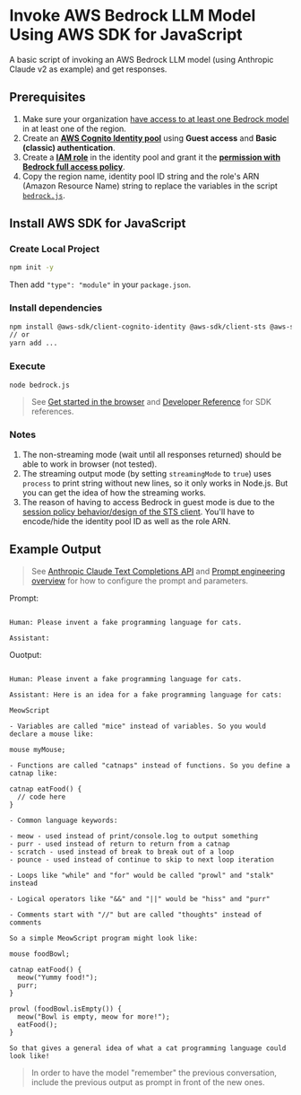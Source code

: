 # Invoke AWS Bedrock LLM Model Using AWS SDK for JavaScript

A basic script of invoking an AWS Bedrock LLM model (using Anthropic Claude v2 as example) and get responses.

## Prerequisites

1. Make sure your organization [have access to at least one Bedrock model](https://docs.aws.amazon.com/bedrock/latest/userguide/model-access.html) in at least one of the region.
2. Create an [**AWS Cognito Identity pool**](https://docs.aws.amazon.com/cognito/latest/developerguide/identity-pools.html) using **Guest access** and **Basic (classic) authentication**.
3. Create a [**IAM role**](https://docs.aws.amazon.com/cognito/latest/developerguide/iam-roles.html) in the identity pool and grant it the [**permission with Bedrock full access policy**](https://github.com/aws-samples/amazon-bedrock-workshop#enable-aws-iam-permissions-for-bedrock).
4. Copy the region name, identity pool ID string and the role's ARN (Amazon Resource Name) string to replace  the variables in the script [`bedrock.js`](https://github.com/alankrantas/aws-sdk-js-bedrock-llm-example/blob/main/bedrock.js).

## Install AWS SDK for JavaScript

### Create Local Project

```bash
npm init -y
```

Then add `"type": "module"` in your `package.json`.

### Install dependencies

```bash
npm install @aws-sdk/client-cognito-identity @aws-sdk/client-sts @aws-sdk/client-bedrock-runtime
// or
yarn add ...
```

### Execute

```bash
node bedrock.js
```

> See [Get started in the browser](https://docs.aws.amazon.com/sdk-for-javascript/v3/developer-guide/getting-started-browser.html) and [Developer Reference](https://docs.aws.amazon.com/AWSJavaScriptSDK/v3/latest/) for SDK references.

### Notes

1. The non-streaming mode (wait until all responses returned) should be able to work in browser (not tested).
2. The streaming output mode (by setting `streamingMode` to `true`) uses `process` to print string without new lines, so it only works in Node.js. But you can get the idea of how the streaming works.
3. The reason of having to access Bedrock in guest mode is due to the [session policy behavior/design of the STS client](https://github.com/aws/aws-sdk-js/issues/4303#issuecomment-1603405731). You'll have to encode/hide the identity pool ID as well as the role ARN.

## Example Output

> See [Anthropic Claude Text Completions API](https://docs.aws.amazon.com/bedrock/latest/userguide/model-parameters-anthropic-claude-text-completion.html) and [Prompt engineering overview](https://docs.anthropic.com/en/docs/build-with-claude/prompt-engineering/overview) for how to configure the prompt and parameters.

Prompt:

```

Human: Please invent a fake programming language for cats.

Assistant:
```

Ouotput:

```

Human: Please invent a fake programming language for cats.

Assistant: Here is an idea for a fake programming language for cats:

MeowScript

- Variables are called "mice" instead of variables. So you would declare a mouse like:

mouse myMouse;

- Functions are called "catnaps" instead of functions. So you define a catnap like:

catnap eatFood() {
  // code here
}

- Common language keywords:

- meow - used instead of print/console.log to output something
- purr - used instead of return to return from a catnap
- scratch - used instead of break to break out of a loop
- pounce - used instead of continue to skip to next loop iteration

- Loops like "while" and "for" would be called "prowl" and "stalk" instead

- Logical operators like "&&" and "||" would be "hiss" and "purr"

- Comments start with "//" but are called "thoughts" instead of comments

So a simple MeowScript program might look like:

mouse foodBowl;

catnap eatFood() {
  meow("Yummy food!");
  purr;
}

prowl (foodBowl.isEmpty()) {
  meow("Bowl is empty, meow for more!");
  eatFood();
}

So that gives a general idea of what a cat programming language could look like!
```

> In order to have the model "remember" the previous conversation, include the previous output as prompt in front of the new ones.

